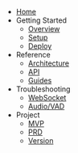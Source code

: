 * [Home](/#/) 
* Getting Started
  * [Overview](README.md)
  * [Setup](docs/LOCAL_SETUP.md)
  * [Deploy](docs/RENDER_DEPLOYMENT.md)
* Reference
  * [Architecture](docs/reference/SYSTEM_DESIGN_CURRENT.md)
  * [API](docs/reference/API_DESIGN.md)
  * [Guides](docs/reference/README.md)
* Troubleshooting
  * [WebSocket](docs/reference/WEBSOCKET_FIXES.md)
  * [Audio/VAD](docs/reference/VAD_AND_COMPRESSION_GUIDE.md)
* Project
  * [MVP](MVP.md)
  * [PRD](PRD.md)
  * [Version](VERSION.md)

